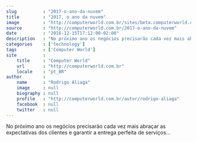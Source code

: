 ```yaml
---
slug          : "2017-o-ano-da-nuvem"
title         : "2017, o ano da nuvem"
image         : "http://computerworld.com.br/sites/beta.computerworld.com.br/files/news_articles/computacao_em_nuvem_0.jpg"
source        : "http://computerworld.com.br/2017-o-ano-da-nuvem"
date          : "2016-12-15T17:12:00-02:00"
description   : "No próximo ano os negócios precisarão cada vez mais abraçar as expectativas dos clientes e garantir a entrega perfeita de serviços..."
categories    : ['technology']
tags          : ['Computer World']
site          :
    title     : "Computer World"
    url       : "http://computerworld.com.br"
    locale    : "pt_BR"
author        :
    name      : "Rodrigo Aliaga"
    image     : null
    biography : null
    profile   : "http://computerworld.com.br/autor/rodrigo-aliaga"
    facebook  : null
    twitter   : null
---
```


No próximo ano os negócios precisarão cada vez mais abraçar as expectativas dos clientes e garantir a entrega perfeita de serviços...

